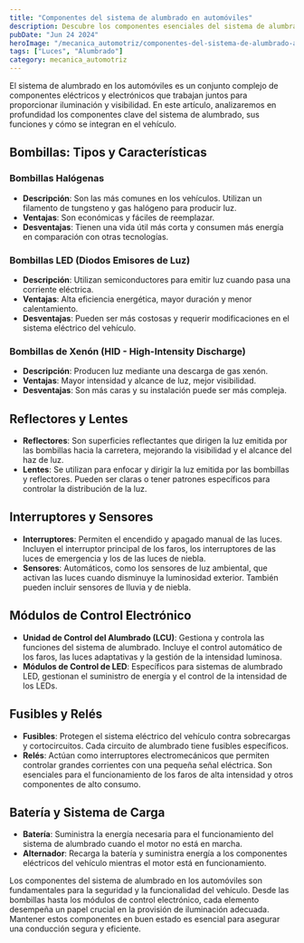 ```yaml
---
title: "Componentes del sistema de alumbrado en automóviles"
description: Descubre los componentes esenciales del sistema de alumbrado en automóviles, desde las bombillas hasta los módulos de control electrónico, y aprende cómo cada uno contribuye a una conducción segura y eficiente
pubDate: "Jun 24 2024"
heroImage: "/mecanica_automotriz/componentes-del-sistema-de-alumbrado-automoviles.webp"
tags: ["Luces", "Alumbrado"]
category: mecanica_automotriz
---
```


El sistema de alumbrado en los automóviles es un conjunto complejo de componentes eléctricos y electrónicos que trabajan juntos para proporcionar iluminación y visibilidad. En este artículo, analizaremos en profundidad los componentes clave del sistema de alumbrado, sus funciones y cómo se integran en el vehículo.

## Bombillas: Tipos y Características

### Bombillas Halógenas

- **Descripción**: Son las más comunes en los vehículos. Utilizan un filamento de tungsteno y gas halógeno para producir luz.
- **Ventajas**: Son económicas y fáciles de reemplazar.
- **Desventajas**: Tienen una vida útil más corta y consumen más energía en comparación con otras tecnologías.

### Bombillas LED (Diodos Emisores de Luz)

- **Descripción**: Utilizan semiconductores para emitir luz cuando pasa una corriente eléctrica.
- **Ventajas**: Alta eficiencia energética, mayor duración y menor calentamiento.
- **Desventajas**: Pueden ser más costosas y requerir modificaciones en el sistema eléctrico del vehículo.

### Bombillas de Xenón (HID - High-Intensity Discharge)

- **Descripción**: Producen luz mediante una descarga de gas xenón.
- **Ventajas**: Mayor intensidad y alcance de luz, mejor visibilidad.
- **Desventajas**: Son más caras y su instalación puede ser más compleja.

## Reflectores y Lentes

- **Reflectores**: Son superficies reflectantes que dirigen la luz emitida por las bombillas hacia la carretera, mejorando la visibilidad y el alcance del haz de luz.
- **Lentes**: Se utilizan para enfocar y dirigir la luz emitida por las bombillas y reflectores. Pueden ser claras o tener patrones específicos para controlar la distribución de la luz.

## Interruptores y Sensores

- **Interruptores**: Permiten el encendido y apagado manual de las luces. Incluyen el interruptor principal de los faros, los interruptores de las luces de emergencia y los de las luces de niebla.
- **Sensores**: Automáticos, como los sensores de luz ambiental, que activan las luces cuando disminuye la luminosidad exterior. También pueden incluir sensores de lluvia y de niebla.

## Módulos de Control Electrónico

- **Unidad de Control del Alumbrado (LCU)**: Gestiona y controla las funciones del sistema de alumbrado. Incluye el control automático de los faros, las luces adaptativas y la gestión de la intensidad luminosa.
- **Módulos de Control de LED**: Específicos para sistemas de alumbrado LED, gestionan el suministro de energía y el control de la intensidad de los LEDs.

## Fusibles y Relés

- **Fusibles**: Protegen el sistema eléctrico del vehículo contra sobrecargas y cortocircuitos. Cada circuito de alumbrado tiene fusibles específicos.
- **Relés**: Actúan como interruptores electromecánicos que permiten controlar grandes corrientes con una pequeña señal eléctrica. Son esenciales para el funcionamiento de los faros de alta intensidad y otros componentes de alto consumo.

## Batería y Sistema de Carga

- **Batería**: Suministra la energía necesaria para el funcionamiento del sistema de alumbrado cuando el motor no está en marcha.
- **Alternador**: Recarga la batería y suministra energía a los componentes eléctricos del vehículo mientras el motor está en funcionamiento.

Los componentes del sistema de alumbrado en los automóviles son fundamentales para la seguridad y la funcionalidad del vehículo. Desde las bombillas hasta los módulos de control electrónico, cada elemento desempeña un papel crucial en la provisión de iluminación adecuada. Mantener estos componentes en buen estado es esencial para asegurar una conducción segura y eficiente.

